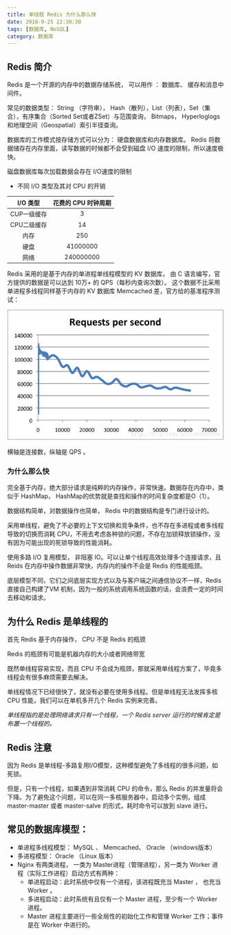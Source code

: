 ```yaml
---
title: 单线程 Redis 为什么那么快
date: 2018-9-25 22:30:30
tags: [数据库, NoSQL]
category: 数据库
---
```


## Redis 简介

 Redis 是一个开源的内存中的数据存储系统， 可以用作 ： 数据库、 缓存和消息中间件。

常见的数据类型： String （字符串）， Hash（散列），List（列表），Set（集合），有序集合（Sorted Set或者ZSet）与范围查询， Bitmaps， Hyperloglogs 和地理空间（Geospatial）索引半径查询。



数据库的工作模式按存储方式可以分为： 硬盘数据库和内存数据库。 Redis 将数据储存在内存里面，读写数据的时候都不会受到磁盘 I/O 速度的限制，所以速度极快。

磁盘数据库每次加载数据会存在 I/O速度的限制

- 不同 I/O 类型及其对 CPU 的开销

|  I/O 类型   | 花费的 CPU 时钟周期 |
| :---------: | :-----------------: |
| CUP一级缓存 |          3          |
| CPU二级缓存 |         14          |
|    内存     |         250         |
|    硬盘     |      41000000       |
|    网络     |      240000000      |



Redis 采用的是基于内存的单进程单线程模型的 KV 数据库， 由 C 语言编写，官方提供的数据是可以达到 10万+ 的 QPS（每秒内查询次数）。 这个数据不比采用单进程多线程同样基于内存的 KV 数据库 Memcached 差，官方给的基准程序测试：

<!--more -->

![2018030715491722](../images/2018030715491722.png)

横轴是连接数，纵轴是 QPS 。 

### 为什么那么快

完全基于内存，绝大部分请求是纯粹的内存操作，非常快速。数据存在内存中，类似于 HashMap， HashMap的优势就是查找和操作的时间复杂度都是O（1）。

数据结构简单，对数据操作也简单， Redis 中的数据结构是专门进行设计的。

采用单线程，避免了不必要的上下文切换和竞争条件，也不存在多进程或者多线程导致的切换而消耗 CPU，不用去考虑各种锁的问题，不存在加锁释放锁操作，没有因为可能出现的死锁导致的性能消耗。

使用多路 I/O 复用模型， 非阻塞 IO。可以让单个线程高效处理多个连接请求，且 Reids 在内存中操作数据非常快，内存内的操作不会是 Redis 的性能瓶颈。

底层模型不同，它们之间底层实现方式以及与客户端之间通信协议不一样，Redis直接自己构建了VM 机制，因为一般的系统调用系统函数的话，会浪费一定的时间去移动和请求。



## 为什么 Redis 是单线程的



首先 Redis 基于内存操作， CPU 不是 Redis 的瓶颈

Redis 的瓶颈有可能是机器内存的大小或者网络带宽

既然单线程容易实现，而且 CPU 不会成为瓶颈，那就采用单线程方案了，毕竟多线程会有很多麻烦需要去解决。

单线程情况下已经很快了，就没有必要在使用多线程。但是单线程无法发挥多核 CPU 性能，我们可以在单机多开几个 Redis 实例来完善。

*单线程指的是处理网络请求只有一个线程，一个 Redis server 运行的时候肯定是布置一个线程的。*

## Redis 注意

因为 Redis 是单线程-多路复用I/O模型，这种模型避免了多线程的很多问题，如死锁。

但是，只有一个线程，如果遇到非常消耗 CPU 的命令，那么 Redis 的并发量将会下降。为了避免这个问题，可以在同一多核服务器中，启动多个实例，组成 master-master 或者 master-salve 的形式，耗时命令可以放到 slave 进行。



## 常见的数据库模型：

* 单进程多线程模型： MySQL 、 Memcached、 Oracle （windows版本）
* 多进程模型： Oracle （Linux 版本）
* Nginx 有两类进程， 一类为 Master进程（管理进程），另一类为 Worker 进程（实际工作进程）启动方式有两种：
  * 单进程启动：此时系统中仅有一个进程，该进程既充当 Master ， 也充当 Worker 。
  * 多进程启动：此时系统有且仅有一个 Master 进程，至少有一个 Worker 进程。
  * Master 进程主要进行一些全局性的初始化工作和管理 Worker 工作；事件是在 Worker 中进行的。



